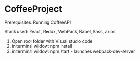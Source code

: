 # CoffeeProject

Prerequisites:
Running CoffeeAPI

Stack used:
React, Redux, WebPack, Babel, Sass, axios

1. Open root folder with Visual studio code.
2. in terminal wildow: npm install
3.  in terminal wildow: npm start - launches webpack-dev-server

